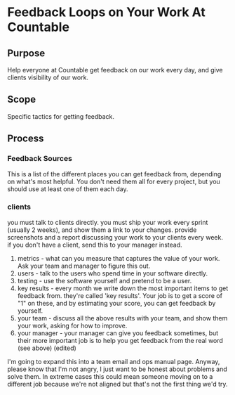 # Feedback Loops on Your Work At Countable

## Purpose

Help everyone at Countable get feedback on our work every day, and give clients visibility of our work.

## Scope

Specific tactics for getting feedback.

## Process

### Feedback Sources

This is a list of the different places you can get feedback from, depending on what's most helpful. You don't need them all for every project, but you should
use at least one of them each day.

### clients
you must talk to clients directly. you must ship your work every sprint (usually 2 weeks), and show them a link to your changes. provide screenshots and a report discussing your work to your clients every week. if you don't have a client, send this to your manager instead.
1. metrics - what can you measure that captures the value of your work. Ask your team and manager to figure this out.
2. users - talk to the users who spend time in your software directly.
3. testing - use the software yourself and pretend to be a user.
4. key results - every month we write down the most important items to get feedback from. they're called 'key results'. Your job is to get a score of "1" on these, and by estimating your score, you can get feedback by yourself.
5. your team - discuss all the above results with your team, and show them your work, asking for how to improve.
6. your manager - your manager can give you feedback sometimes, but their more important job is to help you get feedback from the real word (see above) (edited) 

I'm going to expand this into a team email and ops manual page.
Anyway, please know that I'm not angry, I just want to be honest about problems and solve them. In extreme cases this could mean someone moving on to a different job because we're not aligned but that's not the first thing we'd try.
